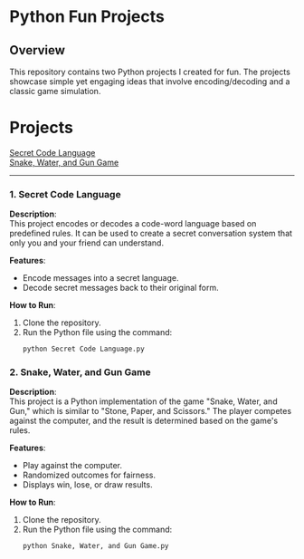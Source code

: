 # Python Fun Projects  

## Overview  
This repository contains two Python projects I created for fun. The projects showcase simple yet engaging ideas that involve encoding/decoding and a classic game simulation.  

# Projects
[Secret Code Language](secret_code_language.py)  
[Snake, Water, and Gun Game](snake_water_gun_game.py)

---

### 1. **Secret Code Language**  
**Description**:  
This project encodes or decodes a code-word language based on predefined rules. It can be used to create a secret conversation system that only you and your friend can understand.  

**Features**:  
- Encode messages into a secret language.  
- Decode secret messages back to their original form.  

**How to Run**:  
1. Clone the repository.  
2. Run the Python file using the command:  
   ```bash
   python Secret Code Language.py


### 2. **Snake, Water, and Gun Game**  
**Description**:  
This project is a Python implementation of the game "Snake, Water, and Gun," which is similar to "Stone, Paper, and Scissors." The player competes against the computer, and the result is determined based on the game's rules.  

**Features**:  
- Play against the computer.  
- Randomized outcomes for fairness.  
- Displays win, lose, or draw results.  

**How to Run**:  
1. Clone the repository.  
2. Run the Python file using the command:  
   ```bash
   python Snake, Water, and Gun Game.py
